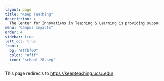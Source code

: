 ```yaml
---
layout: page
title: "Keep Teaching"
description: >
  The Center for Innovations in Teaching & Learning is providing support and resources for instructors. 
menu: "Campus Impacts"
order: 4
sidebar: true
left_col: true
front:
  bg: "#ffbf00"
  color: "#fff"
  icon: "school-28.svg"
---
```

This page redirects to <https://keepteaching.ucsc.edu/>
